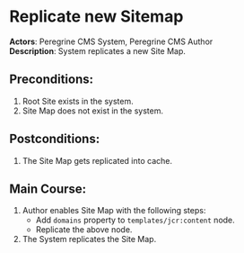 # Replicate new Sitemap

**Actors**: Peregrine CMS System, Peregrine CMS Author  
**Description**: System replicates a new Site Map.

## Preconditions:
1. Root Site exists in the system.
1. Site Map does not exist in the system.

## Postconditions:
1. The Site Map gets replicated into cache.

## Main Course:
1. Author enables Site Map with the following steps:
   * Add `domains` property to `templates/jcr:content` node.
   * Replicate the above node.
1. The System replicates the Site Map.